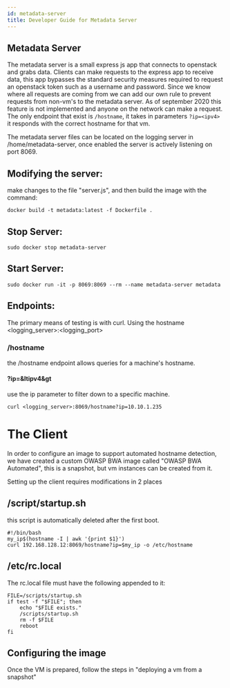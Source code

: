 ```yaml
---
id: metadata-server
title: Developer Guide for Metadata Server
---
```


## Metadata Server

The metadata server is a small express js app that connects to openstack and grabs data. Clients can make requests to the express app to receive data, this app bypasses the standard security measures required to request an openstack token such as a username and password. Since we know where all requests are coming from we can add our own rule to prevent requests from non-vm's to the metadata server. As of september 2020 this feature is not implemented and anyone on the network can make a request. The only endpoint that exist is `/hostname`, it takes in parameters `?ip=<ipv4>` it responds with the correct hostname for that vm.

The metadata server files can be located on the logging server in /home/metadata-server, once enabled the server is actively listening on port 8069.

## Modifying the server:
make changes to the file "server.js", and then build the image with the command:
```
docker build -t metadata:latest -f Dockerfile . 
```
## Stop Server:
```
sudo docker stop metadata-server
```
## Start Server:
```
sudo docker run -it -p 8069:8069 --rm --name metadata-server metadata
```
## Endpoints:
The primary means of testing is with curl. Using the hostname <logging_server>:<logging_port>
### /hostname
the /hostname endpoint allows queries for a machine's hostname.
#### ?ip=&ltipv4&gt
use the ip parameter to filter down to a specific machine.
```
curl <logging_server>:8069/hostname?ip=10.10.1.235
```
# The Client
In order to configure an image to support automated hostname detection, we have created a custom OWASP BWA image called "OWASP BWA Automated", this is a snapshot, but vm instances can be created from it.

Setting up the client requires modifications in 2 places
## /script/startup.sh
this script is automatically deleted after the first boot.
```
#!/bin/bash
my_ip$(hostname -I | awk '{print $1}')
curl 192.168.128.12:8069/hostname?ip=$my_ip -o /etc/hostname
```
##  /etc/rc.local
The rc.local file must have the following appended to it:
```
FILE=/scripts/startup.sh
if test -f "$FILE"; then
    echo "$FILE exists."
    /scripts/startup.sh
    rm -f $FILE
    reboot
fi
```
## Configuring the image
Once the VM is prepared, follow the steps in "deploying a vm from a snapshot"